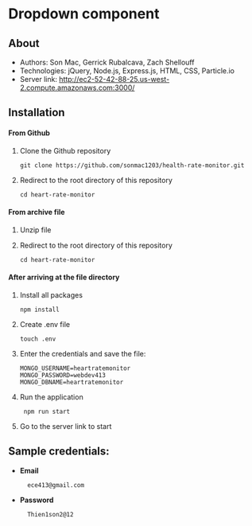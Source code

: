 # Dropdown component

## About

- Authors: Son Mac, Gerrick Rubalcava, Zach Shellouff
- Technologies: jQuery, Node.js, Express.js, HTML, CSS, Particle.io
- Server link: http://ec2-52-42-88-25.us-west-2.compute.amazonaws.com:3000/

## Installation

#### From Github

1.  Clone the Github repository

        git clone https://github.com/sonmac1203/health-rate-monitor.git

2.  Redirect to the root directory of this repository

        cd heart-rate-monitor

#### From archive file

1.  Unzip file

2.  Redirect to the root directory of this repository

        cd heart-rate-monitor

#### After arriving at the file directory

1.  Install all packages

        npm install

2.  Create .env file

        touch .env

3. Enter the credentials and save the file:

      ```
      MONGO_USERNAME=heartratemonitor
      MONGO_PASSWORD=webdev413
      MONGO_DBNAME=heartratemonitor
      ```

4. Run the application

        npm run start

5. Go to the server link to start
      
## Sample credentials:

- **Email**

        ece413@gmail.com

- **Password**

        Thien1son2@12

